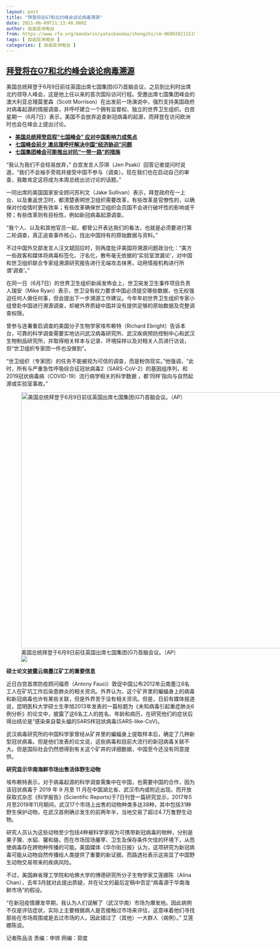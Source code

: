 ```yaml
---
layout: post
title: "拜登将在G7和北约峰会谈论病毒溯源"
date: 2021-06-09T21:13:48.000Z
author: 自由亚洲电台
from: https://www.rfa.org/mandarin/yataibaodao/zhengzhi/cm-06092021151550.html
tags: [ 自由亚洲电台 ]
categories: [ 自由亚洲电台 ]
---
```

<!--1623273228000-->
[拜登将在G7和北约峰会谈论病毒溯源](https://www.rfa.org/mandarin/yataibaodao/zhengzhi/cm-06092021151550.html)
------

<div>
<p>美国总统拜登于6月9日前往英国出席七国集团(G7)首脑会议，之后到比利时出席北约领导人峰会，这是他上任以来的首次国际访问行程。受邀出席七国集团峰会的澳大利亚总理莫里森（Scott Morrison）在出发前一场演说中，强烈支持美国政府对病毒起源的情报调查，并呼吁建立一个拥有监督权、独立的世界卫生组织。白宫星期一（6月7日）表示，美国不会放弃追查新冠病毒的起源，而拜登在访问欧洲时也会在峰会上提出讨论。</p><ul><li><strong><a href="https://www.rfa.org/mandarin/Xinwen/2-06092021074255.html">美国总统拜登启程“七国峰会” 应对中国影响力成焦点</a></strong></li><li><strong><a href="https://www.rfa.org/mandarin/Xinwen/3-06092021080559.html">七国峰会前夕 澳总理呼吁解决中国“经济胁迫”问题</a></strong></li><li><strong><a href="https://www.rfa.org/mandarin/yataibaodao/zhengzhi/cm-06092021151550.html/七国集团峰会可能推出对抗“一带一路”的措施">七国集团峰会可能推出对抗“一带一路”的措施</a></strong></li></ul><p>“我认为我们不会轻易放弃，” 白宫发言人莎琪（Jen Psaki）回答记者提问时说道，“我们不会袖手旁观并接受中国不参与（调查）。现在我们也在启动自己的审查，我敢肯定这将成为本周总统出访讨论的话题。”</p><p>一同出席的美国国家安全顾问苏利文（Jake Sullivan）表示，拜登政府在一上台、以及重返世卫时，都清楚表明世卫组织需要改革，有些改革是官僚性的，以确保对付疫情时更有效率；有些改革确保世卫组织会员国不会进行破坏性的影响或干预；有些改革则有目标性，例如新冠病毒起源调查。</p><p>“我个人、以及和其他官员一起，都曾公开表达我们的看法，也就是必须要进行第二轮调查，真正追查事件核心，找出中国持有的原始数据与资料。”</p><p>不过中国外交部发言人汪文斌回应时，则再度批评美国将溯源问题政治化：“美方一些政客和媒体将病毒标签化、汙名化，散布毫无依据的‘实验室泄漏论’，对中国和世卫组织联合专家组溯源研究报告进行无端攻击抹黑，动用情报机构进行所谓‘调查’。”</p><p>在同一日（6月7日）的世界卫生组织新闻发佈会上，世卫突发卫生事件项目负责人瑞安（Mike Ryan）表示，世卫没有权力要求中国必须提交哪些数据，也无权强迫任何人做任何事，但会提出下一步溯源工作建议。今年年初世界卫生组织专家小组曾赴中国进行溯源调查，却被外界质疑中国并没有提供足够的原始数据及完整调查权限。</p><p>曾参与连署重启调查的美国分子生物学家埃布赖特（Richard Ebright）告诉本台，可靠的科学调查需要实地访问武汉病毒研究所、武汉疾病预防控制中心和武汉生物制品研究所，并取得相关样本与记录、环境採样以及对相关人员进行访谈，但“世卫组织专家团一件也没做到”。</p><p>“世卫组织（专家团）的任务不能被视为可信的调查，而是粉饰现实。”他强调，“此时，所有与严重急性呼吸综合征冠状病毒2（SARS-CoV-2）的基因组序列，和2019冠状病毒病（COVID-19）流行病学相关的科学数据 ，都‘同样’指向与自然起源或实验室事故。”</p><p><figure class="image-richtext image-inline captioned" style="width:1024px;"><img alt="美国总统拜登于6月9日前往英国出席七国集团(G7)首脑会议。（AP）" height="683" src="https://www.rfa.org/mandarin/yataibaodao/zhengzhi/cm-06092021151550.html/ap21160458068697.jpg/@@images/bad6a57d-da30-4965-a17c-9e4e5cf9e2f4.jpeg" title="1" width="1024"/><figcaption class="image-caption">美国总统拜登于6月9日前往英国出席七国集团(G7)首脑会议。（AP）</figcaption><small></small><div id="zoomattribute"><a data-caption="美国总统拜登于6月9日前往英国出席七国集团(G7)首脑会议。（AP）" data-fancybox="" href="https://www.rfa.org/mandarin/yataibaodao/zhengzhi/cm-06092021151550.html/ap21160458068697.jpg" id="single_image" title="美国总统拜登于6月9日前往英国出席七国集团(G7)首脑会议。（AP）"><img src="/++plone++rfa-resources/img/icon-zoom.png"/></a></div></figure></p><p><strong>硕士论文披露云南墨江矿工的重要信息</strong></p><p>近日白宫首席防疫顾问福奇（Antony Fauci）敦促中国公布2012年云南墨江6名工人在矿坑工作后染患肺炎的相关资讯。外界认为，这个矿井里的蝙蝠身上的病毒和新冠病毒也许有某些关联，但是外界苦于没有相关资讯。但是，日前有媒体报道说，昆明医科大学硕士生李旭2013年发表的一篇标题为《未知病毒引起重症肺炎6例分析》的论文中，披露了这6名工人的姓名、年龄和病历，在研究他们的症状后得出结论是“感染来自菊头蝠的SARS样冠状病毒(SARS-like-CoV)。</p><p>武汉病毒研究所的中国科学家曾经从矿井里的蝙蝠身上提取样本后，确定了几种新型冠状病毒。但是他们发表的论文说，这些病毒和目前大流行的新冠病毒关联不大。但是国际社会仍然想得到有关这个矿井的详细数据，中国至今还没有同意提供。</p><p><strong>研究显示华南海鲜市场出售活体野生动物</strong></p><p>埃布赖特表示，对于病毒起源的科学调查需集中在中国，也需要中国的合作，因为该冠状病毒于 2019 年 9 月至 11 月在中国湖北省、武汉市内或附近出现。而开放获取式杂志《科学报告》(Scientific Reports)于7日刊登一篇研究显示，2017年5月至2019年11月期间，武汉17个市场上出售的动物种类多达38种，其中包括31种野生保护动物，在武汉首例确诊发生的前两年半，当地交易了超过4.7万隻野生动物。</p><p>研究人员认为这些动物至少包括4种被科学家视为可携带新冠病毒的物种，分别是果子狸、水貂、獾和貉，而在市场现场屠宰、卫生及保存条件欠佳的环境下，从而使病毒存在跨物种传播的可能。美国媒体《华尔街日报》认为，这项研究为新冠病毒可能从动物自然传播给人类提供了重要的新证据，而路透社表示这突显了中国野生动物交易带来的疾病风险。</p><p>不过，美国麻省理工学院和哈佛大学的博德研究所分子生物学家艾莲娜陈（Alina Chan），去年3月就对此提出质疑，并在论文的最后定稿中否定“病毒源于华南海鲜市场”的假设。</p><p>“在新冠疫情爆发早期，我认为人们误解了（武汉华南）市场为爆发地。因此病例不仅是评估症状，实际上主要根据病人是否接触过市场来评估，这意味着他们寻找那些在市场周围或是去过市场的人，因此错过了（其他）一大群人（病例）。” 艾莲娜陈说。</p><p></p><p>记者陈品洁 责编：申铧 网编：郭度</p>
</div>
